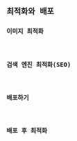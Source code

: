 ## **`최적화와 배포`**

### **`이미지 최적화`**

<br />

### **`검색 엔진 최적화(SEO)`**

<br />

### **`배포하기`**

<br />

### **`배포 후 최적화`**
